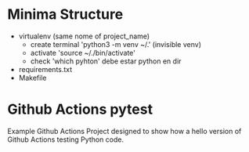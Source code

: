 # Minima Structure
- virtualenv (same nome of project_name)
  + create terminal 'python3 -m venv ~/.<PROJECT-NAME>' (invisible venv)
  + activate 'source ~/.<PROJECT-NAME>/bin/activate'
  + check 'which pyhton' debe estar python en dir
- requirements.txt
- Makefile

# Github Actions pytest
Example Github Actions Project designed to show how a hello version of Github Actions testing Python code.

